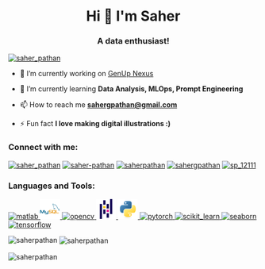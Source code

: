 <h1 align="center">Hi 👋 I'm Saher</h1>
<h3 align="center">A data enthusiast!</h3>

<p align="left"> <a href="https://twitter.com/saher_pathan" target="blank"><img src="https://img.shields.io/twitter/follow/saher_pathan?logo=twitter&style=for-the-badge" alt="saher_pathan" /></a> </p>

- 🔭 I’m currently working on [GenUp Nexus](https://github.com/Saherpathan/GenUp_Nexus)

- 🌱 I’m currently learning **Data Analysis, MLOps, Prompt Engineering**

- 📫 How to reach me **sahergpathan@gmail.com**

- ⚡ Fun fact **I love making digital illustrations :)**

<h3 align="left">Connect with me:</h3>
<p align="left">
<a href="https://twitter.com/saher_pathan" target="blank"><img align="center" src="https://raw.githubusercontent.com/rahuldkjain/github-profile-readme-generator/master/src/images/icons/Social/twitter.svg" alt="saher_pathan" height="30" width="40" /></a>
<a href="https://linkedin.com/in/saher-pathan" target="blank"><img align="center" src="https://raw.githubusercontent.com/rahuldkjain/github-profile-readme-generator/master/src/images/icons/Social/linked-in-alt.svg" alt="saher-pathan" height="30" width="40" /></a>
<a href="https://kaggle.com/saherpathan" target="blank"><img align="center" src="https://raw.githubusercontent.com/rahuldkjain/github-profile-readme-generator/master/src/images/icons/Social/kaggle.svg" alt="saherpathan" height="30" width="40" /></a>
<a href="https://instagram.com/sahergpathan" target="blank"><img align="center" src="https://raw.githubusercontent.com/rahuldkjain/github-profile-readme-generator/master/src/images/icons/Social/instagram.svg" alt="sahergpathan" height="30" width="40" /></a>
<a href="https://www.hackerrank.com/sp_12111" target="blank"><img align="center" src="https://raw.githubusercontent.com/rahuldkjain/github-profile-readme-generator/master/src/images/icons/Social/hackerrank.svg" alt="sp_12111" height="30" width="40" /></a>
</p>

<h3 align="left">Languages and Tools:</h3>
<p align="left"> <a href="https://www.mathworks.com/" target="_blank" rel="noreferrer"> <img src="https://upload.wikimedia.org/wikipedia/commons/2/21/Matlab_Logo.png" alt="matlab" width="40" height="40"/> </a> <a href="https://www.mysql.com/" target="_blank" rel="noreferrer"> <img src="https://raw.githubusercontent.com/devicons/devicon/master/icons/mysql/mysql-original-wordmark.svg" alt="mysql" width="40" height="40"/> </a> <a href="https://opencv.org/" target="_blank" rel="noreferrer"> <img src="https://www.vectorlogo.zone/logos/opencv/opencv-icon.svg" alt="opencv" width="40" height="40"/> </a> <a href="https://pandas.pydata.org/" target="_blank" rel="noreferrer"> <img src="https://raw.githubusercontent.com/devicons/devicon/2ae2a900d2f041da66e950e4d48052658d850630/icons/pandas/pandas-original.svg" alt="pandas" width="40" height="40"/> </a> <a href="https://www.python.org" target="_blank" rel="noreferrer"> <img src="https://raw.githubusercontent.com/devicons/devicon/master/icons/python/python-original.svg" alt="python" width="40" height="40"/> </a> <a href="https://pytorch.org/" target="_blank" rel="noreferrer"> <img src="https://www.vectorlogo.zone/logos/pytorch/pytorch-icon.svg" alt="pytorch" width="40" height="40"/> </a> <a href="https://scikit-learn.org/" target="_blank" rel="noreferrer"> <img src="https://upload.wikimedia.org/wikipedia/commons/0/05/Scikit_learn_logo_small.svg" alt="scikit_learn" width="40" height="40"/> </a> <a href="https://seaborn.pydata.org/" target="_blank" rel="noreferrer"> <img src="https://seaborn.pydata.org/_images/logo-mark-lightbg.svg" alt="seaborn" width="40" height="40"/> </a> <a href="https://www.tensorflow.org" target="_blank" rel="noreferrer"> <img src="https://www.vectorlogo.zone/logos/tensorflow/tensorflow-icon.svg" alt="tensorflow" width="40" height="40"/> </a> </p>

<p><img align="left" src="https://github-readme-stats.vercel.app/api/top-langs?username=saherpathan&show_icons=true&locale=en&layout=compact" alt="saherpathan" /></p>

<p>&nbsp;<img align="center" src="https://github-readme-stats.vercel.app/api?username=saherpathan&show_icons=true&locale=en" alt="saherpathan" /></p>

<p><img align="center" src="https://github-readme-streak-stats.herokuapp.com/?user=saherpathan&" alt="saherpathan" /></p>
